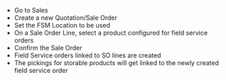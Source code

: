 - Go to Sales
- Create a new Quotation/Sale Order
- Set the FSM Location to be used
- On a Sale Order Line, select a product configured for field service
  orders
- Confirm the Sale Order
- Field Service orders linked to SO lines are created
- The pickings for storable products will get linked to the newly
  created field service order
